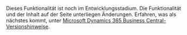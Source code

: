 Dieses Funktionalität ist noch im Entwicklungsstadium. Die Funktionalität und der Inhalt auf der Seite unterliegen Änderungen. Erfahren, was als nächstes kommt, unter [Microsoft Dynamics 365 Business Central-Versionshinweise](https://go.microsoft.com/fwlink/?linkid=2047422).